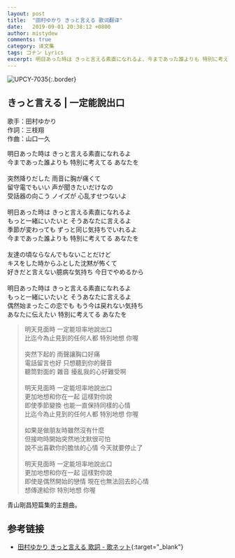 ```yaml
---
layout: post
title:  "田村ゆかり きっと言える 歌词翻译"
date:   2019-09-01 20:38:12 +0800
author: mistydew
comments: true
category: 译文集
tags: コナン Lyrics
excerpt: 明日あった時は きっと言える素直になれるよ、今まであった誰よりも 特別に考えてる あなたを。
---
```

![UPCY-7035](https://mistydew.github.io/assets/images/cover/dc/UPCY-7035.jpg){:.border}

## きっと言える | 一定能說出口

歌手：田村ゆかり<br>
作詞：三枝翔<br>
作曲：山口一久

<div class="lyric-original">
<p>
明日あった時は きっと言える素直になれるよ<br>
今まであった誰よりも 特別に考えてる あなたを<br>
<br>
突然降りだした 雨音に胸が痛くて<br>
留守電でもいい 声が聞きたいだけなの<br>
受話器の向こう ノイズが 心乱すせつないよ<br>
<br>
明日あった時は きっと言える素直になれるよ<br>
もっと一緒にいたいと そうあなたに言えるよ<br>
季節が変わっても ずっと同じ気持ちでいれるよ<br>
今まであった誰よりも 特別に考えてる あなたを<br>
<br>
友達の頃ならなんでもないことだけど<br>
キスをした時からふとした沈黙が怖くて<br>
好きだと言えない臆病な気持ち 今日でやめるから<br>
<br>
明日あった時は きっと言える素直になれるよ<br>
もっと一緒にいたいと そうあなたに言えるよ<br>
偶然始まったこの恋でも もう今は戻れない気持ち<br>
あなたに伝えたい 特別に考えてる あなたを
</p>
</div>

<div class="lyric-translation">
<blockquote>
明天見面時 一定能坦率地說出口<br>
比迄今為止見到的任何人都 特別地想 你喔<br>
<br>
突然下起的 雨聲讓胸口好痛<br>
電話留言也好 只想聽到你的聲音<br>
聽筒對面的 雜音 擾亂我的心好難受啊<br>
<br>
明天見面時 一定能坦率地說出口<br>
更加地想和你在一起 這樣對你說<br>
即使季節變換 也能一直保持同樣的心情<br>
比迄今為止見到的任何人都 特別地想 你喔<br>
<br>
如果是做朋友時雖然沒有什麼<br>
但接吻時開始突然地沈默很可怕<br>
說不出喜歡你的膽怯的心情 今天就要停止了<br>
<br>
明天見面時 一定能坦率地說出口<br>
更加地想和你在一起 這樣對你說<br>
即使是偶然開始的戀情 現在也無法回去的心情<br>
想傳達給你 特別地想 你喔
</blockquote>
</div>

青山剛昌短篇集的主題曲。

## 参考链接

* [田村ゆかり きっと言える 歌詞 - 歌ネット](https://www.uta-net.com/song/60563){:target="_blank"}
